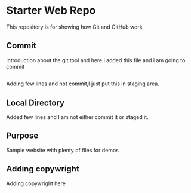 # Starter Web Repo

This repository is for showing how Git and GitHub work

## Commit

introduction about the git tool and here i added this file and i am going to commit

##

Adding few lines and not commit,I just put this in staging area.

## Local Directory

Added few lines and I am not either commit it or staged it.

## Purpose

Sample website with plenty of files for demos

## Adding copywright
Adding copywright here